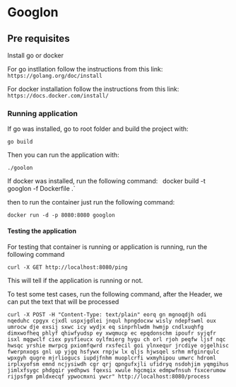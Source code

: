 # Googlon

## Pre requisites

Install go or docker

For go instllation follow the instructions from this link:
`https://golang.org/doc/install`

For docker installation follow the instructions from this link:
`https://docs.docker.com/install/`

### Running application

If go was installed, go to root folder and build the project with:

`go build`

Then you can run the application with:

`./goolon`

If docker was installed, run the following command:
`
`docker build -t googlon -f Dockerfile .`

then to run the container just run the following command:

`docker run -d -p 8080:8080 googlon`

#### Testing the application

For testing that container is running or application is running, run the following command

`curl -X GET http://localhost:8080/ping`

This will tell if the application is running or not.

To test some test cases, run the following command, after the Header, we can put the text that will be processed

```curl -X POST -H "Content-Type: text/plain" eorq gn mgnoqdjh odi nqeduhc cpgyx cjxdl uspxjgdlei jnqul hpngdocxw wisly ndepfswml oux umrocw dje exsij sxwc icy wydjx eq sinprhlwdm hwmjp cndlxuqhfg dimxwofheq phlyf qhiwfyudsp ey xwqmucp ec epqdonschm ipoufr syjqfr isxl mqgwclf ciex pysfieucx oylfmierg hygu ch orl rjoh peqfw ljsf nqc hwsqc yrshie mwrpcg pxiomfqwrd rxsfecil goi ylnxequr jrcdiye ojgelhisc fwerpnxogs gnl up yjgq hsfywx rnpjw lx qljs hjwsqel srhm mfginrqulc wpxgyh qugre mjrliogucs iupdjfnhm muoplcrfi wxmyhipou umwrc hdroml irplxyofsm emnd ncjysiwdh cgr qrj qpngufxjli ufidryq nsdohjim yqmgihus jimlxfsygc phdgqir yedhpws fqexsi xwule hgcmqix edmpwfnsuh fsxcerumow rijpsfgm pmldxecqf ypwocmxni ywcr" http://localhost:8080/process```